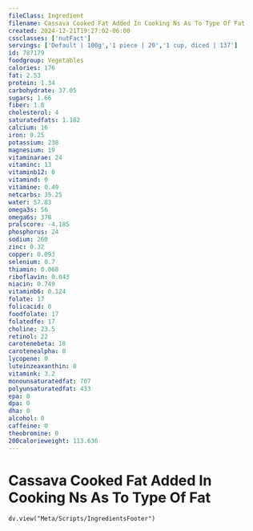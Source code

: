```yaml
---
fileClass: Ingredient
filename: Cassava Cooked Fat Added In Cooking Ns As To Type Of Fat
created: 2024-12-21T19:27:02-06:00
cssclasses: ['nutFact']
servings: ['Default | 100g','1 piece | 20','1 cup, diced | 137']
id: 787179
foodgroup: Vegetables
calories: 176
fat: 2.53
protein: 1.34
carbohydrate: 37.05
sugars: 1.66
fiber: 1.8
cholesterol: 4
saturatedfats: 1.182
calcium: 16
iron: 0.25
potassium: 238
magnesium: 19
vitaminarae: 24
vitaminc: 13
vitaminb12: 0
vitamind: 0
vitamine: 0.49
netcarbs: 35.25
water: 57.83
omega3s: 56
omega6s: 378
pralscore: -4.185
phosphorus: 24
sodium: 260
zinc: 0.32
copper: 0.093
selenium: 0.7
thiamin: 0.068
riboflavin: 0.043
niacin: 0.749
vitaminb6: 0.124
folate: 17
folicacid: 0
foodfolate: 17
folatedfe: 17
choline: 23.5
retinol: 22
carotenebeta: 18
carotenealpha: 0
lycopene: 0
luteinzeaxanthin: 0
vitamink: 3.2
monounsaturatedfat: 707
polyunsaturatedfat: 433
epa: 0
dpa: 0
dha: 0
alcohol: 0
caffeine: 0
theobromine: 0
200calorieweight: 113.636
---
```


# Cassava Cooked Fat Added In Cooking Ns As To Type Of Fat

```dataviewjs
dv.view("Meta/Scripts/IngredientsFooter")
```
